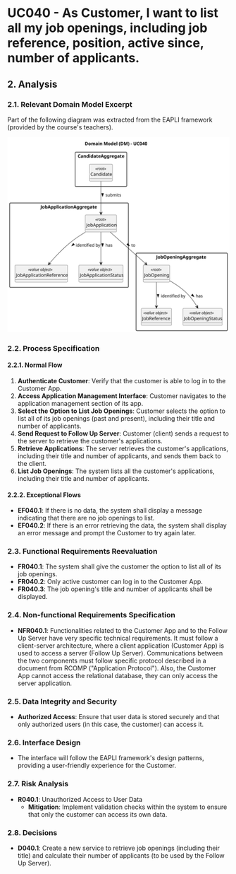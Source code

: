 # UC040 - As Customer, I want to list all my job openings, including job reference, position, active since, number of applicants.

## 2. Analysis

### 2.1. Relevant Domain Model Excerpt

Part of the following diagram was extracted from the EAPLI framework (provided by the course's teachers).

![UC040 - Domain Model](svg/uc040-domain-model.svg)

### 2.2. Process Specification

#### 2.2.1. Normal Flow
1. **Authenticate Customer**: Verify that the customer is able to log in to the Customer App.
2. **Access Application Management Interface**: Customer navigates to the application management section of its app.
3. **Select the Option to List Job Openings**: Customer selects the option to list all of its job openings (past and present), including their title and number of applicants.
4. **Send Request to Follow Up Server**: Customer (client) sends a request to the server to retrieve the customer's applications.
5. **Retrieve Applications**: The server retrieves the customer's applications, including their title and number of applicants, and sends them back to the client.
6. **List Job Openings**: The system lists all the customer's applications, including their title and number of applicants.

#### 2.2.2. Exceptional Flows
- **EF040.1**: If there is no data, the system shall display a message indicating that there are no job openings to list.
- **EF040.2**: If there is an error retrieving the data, the system shall display an error message and prompt the Customer to try again later.

### 2.3. Functional Requirements Reevaluation
- **FR040.1**: The system shall give the customer the option to list all of its job openings.
- **FR040.2**: Only active customer can log in to the Customer App.
- **FR040.3**: The job opening's title and number of applicants shall be displayed.

### 2.4. Non-functional Requirements Specification
- **NFR040.1**: Functionalities related to the Customer App and to the Follow Up Server have very specific technical requirements.
  It must follow a client-server architecture,
  where a client application (Customer App) is used to access a server (Follow Up Server).
  Communications between the two components must follow specific protocol described in a document from RCOMP ("Application Protocol").
  Also, the Customer App cannot access the relational database, they can only access the server application.

### 2.5. Data Integrity and Security
- **Authorized Access**: Ensure that user data is stored securely and that only authorized users (in this case, the customer) can access it.

### 2.6. Interface Design
- The interface will follow the EAPLI framework's design patterns, providing a user-friendly experience for the Customer.

### 2.7. Risk Analysis
- **R040.1**: Unauthorized Access to User Data
  - **Mitigation**: Implement validation checks within the system to ensure that only the customer can access its own data.

### 2.8. Decisions
- **D040.1**: Create a new service to retrieve job openings (including their title) and calculate their number of applicants (to be used by the Follow Up Server).